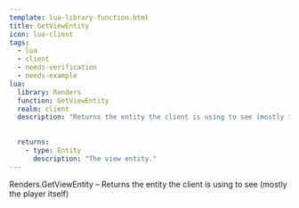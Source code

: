 ```yaml
---
template: lua-library-function.html
title: GetViewEntity
icon: lua-client
tags:
  - lua
  - client
  - needs-verification
  - needs-example
lua:
  library: Renders
  function: GetViewEntity
  realm: client
  description: "Returns the entity the client is using to see (mostly the player itself)"
  
  
  returns:
    - type: Entity
      description: "The view entity."
---
```


<div class="lua__search__keywords">
Renders.GetViewEntity &#x2013; Returns the entity the client is using to see (mostly the player itself)
</div>
